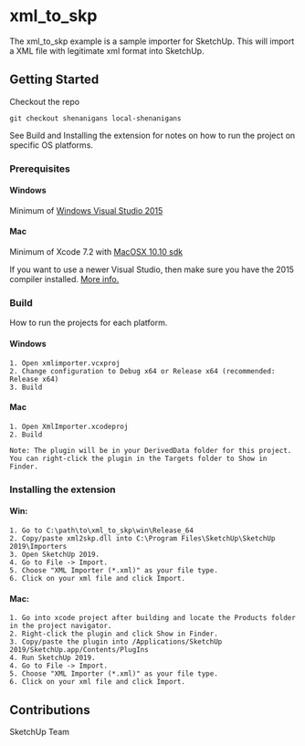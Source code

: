 # xml_to_skp

The xml_to_skp example is a sample importer for SketchUp. This will import a XML file with legitimate xml format into SketchUp.

## Getting Started

Checkout the repo
```
git checkout shenanigans local-shenanigans
```

See Build and Installing the extension for notes on how to run the project on specific OS platforms.

### Prerequisites

#### Windows
Minimum of [Windows Visual Studio 2015](https://www.visualstudio.com/vs/older-downloads/)

#### Mac
Minimum of Xcode 7.2 with [MacOSX 10.10 sdk](https://github.com/phracker/MacOSX-SDKs)

If you want to use a newer Visual Studio, then make sure you have the 2015 compiler installed. [More info.](https://blogs.msdn.microsoft.com/vcblog/2017/11/02/visual-studio-build-tools-now-include-the-vs2017-and-vs2015-msvc-toolsets/)

### Build

How to run the projects for each platform.

#### Windows
```
1. Open xmlimporter.vcxproj
2. Change configuration to Debug x64 or Release x64 (recommended: Release x64)
3. Build
```

#### Mac
```
1. Open XmlImporter.xcodeproj
2. Build

Note: The plugin will be in your DerivedData folder for this project.
You can right-click the plugin in the Targets folder to Show in Finder.
```

### Installing the extension

#### Win:
```
1. Go to C:\path\to\xml_to_skp\win\Release_64
2. Copy/paste xml2skp.dll into C:\Program Files\SketchUp\SketchUp 2019\Importers
3. Open SketchUp 2019.
4. Go to File -> Import.
5. Choose "XML Importer (*.xml)" as your file type.
6. Click on your xml file and click Import.
```

#### Mac:
```
1. Go into xcode project after building and locate the Products folder in the project navigator.
2. Right-click the plugin and click Show in Finder.
3. Copy/paste the plugin into /Applications/SketchUp 2019/SketchUp.app/Contents/PlugIns
4. Run SketchUp 2019.
4. Go to File -> Import.
5. Choose "XML Importer (*.xml)" as your file type.
6. Click on your xml file and click Import.
```

## Contributions
SketchUp Team